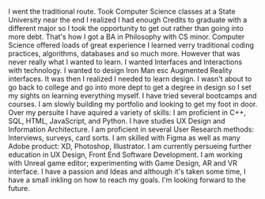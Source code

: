I went the traditional route. Took Computer Science classes at a State University near the end I realized I had enough Credits to graduate with a different major so I took the opportunity to get out rather than going into more debt. That's how I got a BA in Philosophy with CS minor. Computer Science offered loads of great experience I learned verry traditional coding practices, algorithms, databases and so much more. However that was never really what I wanted to learn. I wanted Interfaces and Interactions with technology. I wanted to design Iron Man esc Augmented Reality interfaces. It was then I realized I needed to learn design. I wasn't about to go back to college and go into more dept to get a degree in design so I set my sights on learning everything myself. I have tried several bootcamps and courses. I am slowly building my portfolio and looking to get my foot in door. Over my persuite I have aquired a variety of skills: I am proficient in C++, SQL, HTML, JavaScript, and Python. I have studies UX Design and Information Architecture. I am proficient in several User Research methods: Interviews, surveys, card sorts. I am skilled with Figma as well as many Adobe product: XD, Photoshop, Illustrator. I am currently persueing further education in UX Design, Front End Software Development. I am working with Unreal game editor; experimenting with Game Design, AR and VR interface. I have a passion and Ideas and although it's taken some time, I have a small inkling on how to reach my goals. I'm looking forward to the future.
